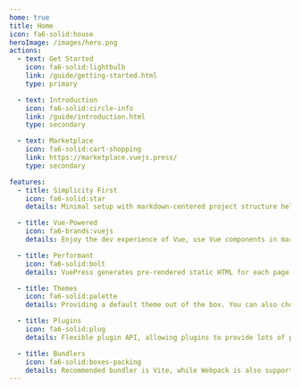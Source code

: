 ```yaml
---
home: true
title: Home
icon: fa6-solid:house
heroImage: /images/hero.png
actions:
  - text: Get Started
    icon: fa6-solid:lightbulb
    link: /guide/getting-started.html
    type: primary

  - text: Introduction
    icon: fa6-solid:circle-info
    link: /guide/introduction.html
    type: secondary

  - text: Marketplace
    icon: fa6-solid:cart-shopping
    link: https://marketplace.vuejs.press/
    type: secondary

features:
  - title: Simplicity First
    icon: fa6-solid:star
    details: Minimal setup with markdown-centered project structure helps you focus on writing.

  - title: Vue-Powered
    icon: fa6-brands:vuejs
    details: Enjoy the dev experience of Vue, use Vue components in markdown, and develop custom themes with Vue.

  - title: Performant
    icon: fa6-solid:bolt
    details: VuePress generates pre-rendered static HTML for each page, and runs as an SPA once a page is loaded.

  - title: Themes
    icon: fa6-solid:palette
    details: Providing a default theme out of the box. You can also choose a community theme or create your own one.

  - title: Plugins
    icon: fa6-solid:plug
    details: Flexible plugin API, allowing plugins to provide lots of plug-and-play features for your site.

  - title: Bundlers
    icon: fa6-solid:boxes-packing
    details: Recommended bundler is Vite, while Webpack is also supported. Choose the one you like!
---
```

